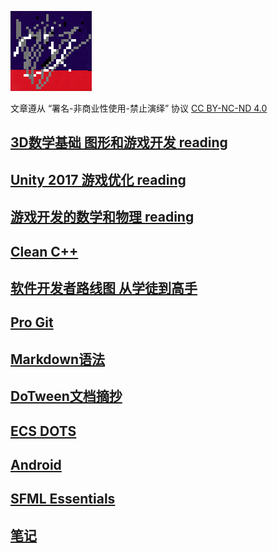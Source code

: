 ![lambda](./images/lambda.png)

文章遵从 “署名-非商业性使用-禁止演绎” 协议
[CC BY-NC-ND 4.0](https://creativecommons.org/licenses/by-nc-nd/4.0/deed.zh)


## [3D数学基础 图形和游戏开发 reading](./notes/mathPrimer.md)

## [Unity 2017 游戏优化 reading](./notes/unityOptimization.md)

## [游戏开发的数学和物理 reading](./notes/kiyoshi_kato.md)

## [Clean C++](./notes/cleancpp.md)

## [软件开发者路线图 从学徒到高手](./notes/apprentPatterns.md)

## [Pro Git](./notes/progit.md)

## [Markdown语法](./notes/markdown.md)

## [DoTween文档摘抄](./notes/dotween.md)

## [ECS DOTS](./notes/ecsDots.md)

## [Android](./notes/android.md)

## [SFML Essentials](./notes/sfmlEssentials.md)

## [笔记](./notes/note.md)
